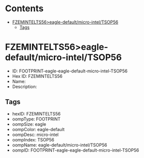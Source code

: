 



Contents
========

* [FZEMINTELTS56>eagle-default/micro-intel/TSOP56](#fzemintelts56eagle-defaultmicro-inteltsop56)
	* [Tags](#tags)

# FZEMINTELTS56>eagle-default/micro-intel/TSOP56

- ID: FOOTPRINT-eagle-eagle-default-micro-intel-TSOP56
- Hex ID: FZEMINTELTS56
- Name: 
- Description: 

## Tags

- hexID: FZEMINTELTS56
- oompType: FOOTPRINT
- oompSize: eagle
- oompColor: eagle-default
- oompDesc: micro-intel
- oompIndex: TSOP56
- oompName: eagle-default/micro-intel/TSOP56
- oompID: FOOTPRINT-eagle-eagle-default-micro-intel-TSOP56
